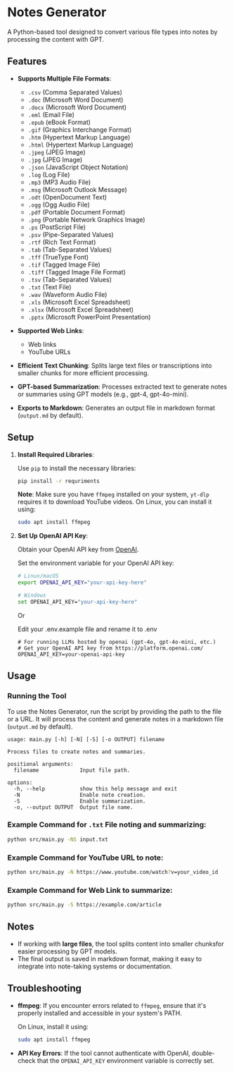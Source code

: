 # Notes Generator

A Python-based tool designed to convert various file types into notes by processing the content with GPT.

## Features

- **Supports Multiple File Formats**:
  - `.csv` (Comma Separated Values)
  - `.doc` (Microsoft Word Document)
  - `.docx` (Microsoft Word Document)
  - `.eml` (Email File)
  - `.epub` (eBook Format)
  - `.gif` (Graphics Interchange Format)
  - `.htm` (Hypertext Markup Language)
  - `.html` (Hypertext Markup Language)
  - `.jpeg` (JPEG Image)
  - `.jpg` (JPEG Image)
  - `.json` (JavaScript Object Notation)
  - `.log` (Log File)
  - `.mp3` (MP3 Audio File)
  - `.msg` (Microsoft Outlook Message)
  - `.odt` (OpenDocument Text)
  - `.ogg` (Ogg Audio File)
  - `.pdf` (Portable Document Format)
  - `.png` (Portable Network Graphics Image)
  - `.ps` (PostScript File)
  - `.psv` (Pipe-Separated Values)
  - `.rtf` (Rich Text Format)
  - `.tab` (Tab-Separated Values)
  - `.tff` (TrueType Font)
  - `.tif` (Tagged Image File)
  - `.tiff` (Tagged Image File Format)
  - `.tsv` (Tab-Separated Values)
  - `.txt` (Text File)
  - `.wav` (Waveform Audio File)
  - `.xls` (Microsoft Excel Spreadsheet)
  - `.xlsx` (Microsoft Excel Spreadsheet)
  - `.pptx` (Microsoft PowerPoint Presentation)

- **Supported Web Links**:
  - Web links
  - YouTube URLs
- **Efficient Text Chunking**: Splits large text files or transcriptions into smaller chunks for more efficient processing.
- **GPT-based Summarization**: Processes extracted text to generate notes or summaries using GPT models (e.g., gpt-4, gpt-4o-mini).
- **Exports to Markdown**: Generates an output file in markdown format (`output.md` by default).

## Setup

1. **Install Required Libraries**:
   
   Use `pip` to install the necessary libraries:

   ```bash
   pip install -r requriments
   ```

   **Note**: Make sure you have `ffmpeg` installed on your system, `yt-dlp` requires it to download YouTube videos. On Linux, you can install it using:

   ```bash
   sudo apt install ffmpeg
   ```

2. **Set Up OpenAI API Key**:

   Obtain your OpenAI API key from [OpenAI](https://platform.openai.com/).

   Set the environment variable for your OpenAI API key:

   ```bash
   # Linux/macOS
   export OPENAI_API_KEY="your-api-key-here"
   
   # Windows
   set OPENAI_API_KEY="your-api-key-here"
   ```
   Or

   Edit your .env.example file and rename it to .env
   ```
   # For running LLMs hosted by openai (gpt-4o, gpt-4o-mini, etc.)
   # Get your OpenAI API key from https://platform.openai.com/
   OPENAI_API_KEY=your-openai-api-key
   ```

## Usage

### Running the Tool

To use the Notes Generator, run the script by providing the path to the file or a URL. It will process the content and generate notes in a markdown file (`output.md` by default).

```
usage: main.py [-h] [-N] [-S] [-o OUTPUT] filename

Process files to create notes and summaries.

positional arguments:
  filename             Input file path.

options:
  -h, --help           show this help message and exit
  -N                   Enable note creation.
  -S                   Enable summarization.
  -o, --output OUTPUT  Output file name.
```


### Example Command for `.txt` File noting and summarizing:
```bash
python src/main.py -NS input.txt
```

### Example Command for YouTube URL to note:
```bash
python src/main.py -N https://www.youtube.com/watch?v=your_video_id
```

### Example Command for Web Link to summarize:
```bash
python src/main.py -S https://example.com/article
```

## Notes

- If working with **large files**, the tool splits content into smaller chunksfor easier processing by GPT models.
- The final output is saved in markdown format, making it easy to integrate into note-taking systems or documentation.

## Troubleshooting

- **ffmpeg**: If you encounter errors related to `ffmpeg`, ensure that it's properly installed and accessible in your system's PATH.
  
  On Linux, install it using:

  ```bash
  sudo apt install ffmpeg
  ```

- **API Key Errors**: If the tool cannot authenticate with OpenAI, double-check that the `OPENAI_API_KEY` environment variable is correctly set.